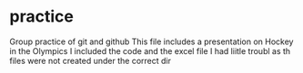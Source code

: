 # practice
Group practice of git and github
This file includes a presentation on Hockey in the Olympics
I included the code and the excel file
I had liitle troubl as th files were not created under the correct dir
